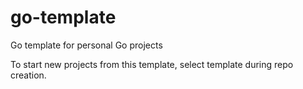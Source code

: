 # go-template

Go template for personal Go projects

To start new projects from this template, select template during repo creation.